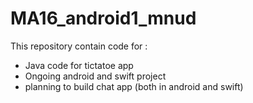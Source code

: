 # MA16_android1_mnud
This repository contain code for  :
- Java code for  tictatoe  app
- Ongoing android and swift project 
- planning to build chat app (both in android and swift)

